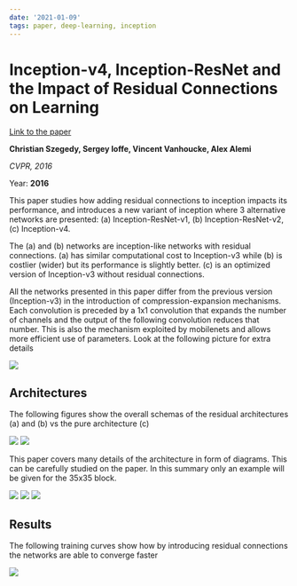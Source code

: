 ```yaml
---
date: '2021-01-09'
tags: paper, deep-learning, inception
---
```

# Inception-v4, Inception-ResNet and the Impact of Residual Connections on Learning

[Link to the paper](https://arxiv.org/abs/1602.07261)

**Christian Szegedy, Sergey Ioffe, Vincent Vanhoucke, Alex Alemi**

*CVPR, 2016*

Year: **2016**

This paper studies how adding residual connections to inception impacts its performance, and introduces a new variant of inception where 3 alternative networks are presented: (a) Inception-ResNet-v1, (b) Inception-ResNet-v2, (c) Inception-v4.

The (a) and (b) networks are inception-like networks with residual connections. (a) has similar computational cost to Inception-v3 while (b) is costlier (wider) but its performance is slightly better. (c) is an optimized version of Inception-v3 without residual connections.

All the networks presented in this paper differ from the previous version (Inception-v3) in the introduction of compression-expansion mechanisms. Each convolution is preceded by a 1x1 convolution that expands the number of channels and the output of the following convolution reduces that number. This is also the mechanism exploited by mobilenets and allows more efficient use of parameters. Look at the following picture for extra details

![](assets/szegedy2016/compression-expansion.png)

## Architectures
The following figures show the overall schemas of the residual architectures (a) and (b) vs the pure architecture (c)

![](assets/szegedy2016/schema_ir12.png)
![](assets/szegedy2016/schema-iv4.png)

This paper covers many details of the architecture in form of diagrams. This can be carefully studied on the paper. In this summary only an example will be given for the 35x35 block.

![](assets/szegedy2016/example-ir1.png)
![](assets/szegedy2016/example-ir2.png)
![](assets/szegedy2016/example-v4.png)


## Results
The following training curves show how by introducing residual connections the networks are able to converge faster

![](assets/szegedy2016/training-curves.png)